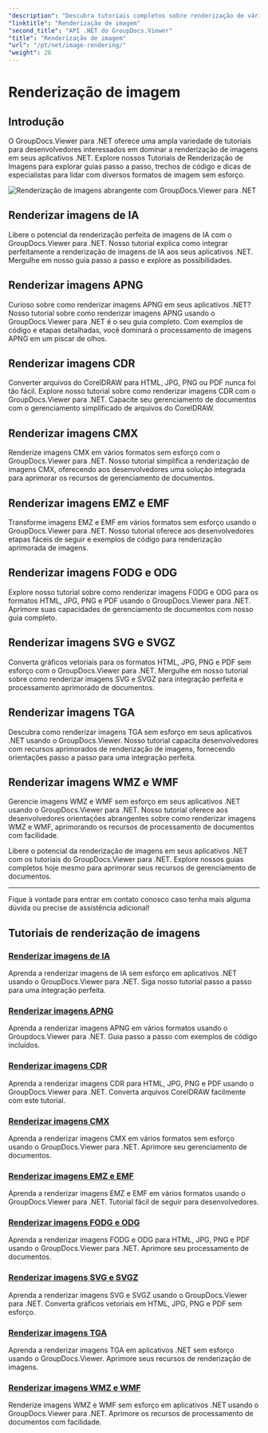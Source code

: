 ```yaml
---
"description": "Descubra tutoriais completos sobre renderização de vários formatos de imagem usando o GroupDocs.Viewer para .NET. De IA a WMF, aprenda sobre integração perfeita e exemplos de codificação."
"linktitle": "Renderização de imagem"
"second_title": "API .NET do GroupDocs.Viewer"
"title": "Renderização de imagem"
"url": "/pt/net/image-rendering/"
"weight": 28
---
```


# Renderização de imagem


## Introdução

O GroupDocs.Viewer para .NET oferece uma ampla variedade de tutoriais para desenvolvedores interessados em dominar a renderização de imagens em seus aplicativos .NET. Explore nossos Tutoriais de Renderização de Imagens para explorar guias passo a passo, trechos de código e dicas de especialistas para lidar com diversos formatos de imagem sem esforço.

![Renderização de imagens abrangente com GroupDocs.Viewer para .NET](/viewer/image-rendering/image.png)

## Renderizar imagens de IA
Libere o potencial da renderização perfeita de imagens de IA com o GroupDocs.Viewer para .NET. Nosso tutorial explica como integrar perfeitamente a renderização de imagens de IA aos seus aplicativos .NET. Mergulhe em nosso guia passo a passo e explore as possibilidades.

## Renderizar imagens APNG
Curioso sobre como renderizar imagens APNG em seus aplicativos .NET? Nosso tutorial sobre como renderizar imagens APNG usando o GroupDocs.Viewer para .NET é o seu guia completo. Com exemplos de código e etapas detalhadas, você dominará o processamento de imagens APNG em um piscar de olhos.

## Renderizar imagens CDR
Converter arquivos do CorelDRAW para HTML, JPG, PNG ou PDF nunca foi tão fácil. Explore nosso tutorial sobre como renderizar imagens CDR com o GroupDocs.Viewer para .NET. Capacite seu gerenciamento de documentos com o gerenciamento simplificado de arquivos do CorelDRAW.

## Renderizar imagens CMX
Renderize imagens CMX em vários formatos sem esforço com o GroupDocs.Viewer para .NET. Nosso tutorial simplifica a renderização de imagens CMX, oferecendo aos desenvolvedores uma solução integrada para aprimorar os recursos de gerenciamento de documentos.

## Renderizar imagens EMZ e EMF
Transforme imagens EMZ e EMF em vários formatos sem esforço usando o GroupDocs.Viewer para .NET. Nosso tutorial oferece aos desenvolvedores etapas fáceis de seguir e exemplos de código para renderização aprimorada de imagens.

## Renderizar imagens FODG e ODG
Explore nosso tutorial sobre como renderizar imagens FODG e ODG para os formatos HTML, JPG, PNG e PDF usando o GroupDocs.Viewer para .NET. Aprimore suas capacidades de gerenciamento de documentos com nosso guia completo.

## Renderizar imagens SVG e SVGZ
Converta gráficos vetoriais para os formatos HTML, JPG, PNG e PDF sem esforço com o GroupDocs.Viewer para .NET. Mergulhe em nosso tutorial sobre como renderizar imagens SVG e SVGZ para integração perfeita e processamento aprimorado de documentos.

## Renderizar imagens TGA
Descubra como renderizar imagens TGA sem esforço em seus aplicativos .NET usando o GroupDocs.Viewer. Nosso tutorial capacita desenvolvedores com recursos aprimorados de renderização de imagens, fornecendo orientações passo a passo para uma integração perfeita.

## Renderizar imagens WMZ e WMF
Gerencie imagens WMZ e WMF sem esforço em seus aplicativos .NET usando o GroupDocs.Viewer para .NET. Nosso tutorial oferece aos desenvolvedores orientações abrangentes sobre como renderizar imagens WMZ e WMF, aprimorando os recursos de processamento de documentos com facilidade.

Libere o potencial da renderização de imagens em seus aplicativos .NET com os tutoriais do GroupDocs.Viewer para .NET. Explore nossos guias completos hoje mesmo para aprimorar seus recursos de gerenciamento de documentos.

---

Fique à vontade para entrar em contato conosco caso tenha mais alguma dúvida ou precise de assistência adicional!
## Tutoriais de renderização de imagens
### [Renderizar imagens de IA](./render-ai-images/)
Aprenda a renderizar imagens de IA sem esforço em aplicativos .NET usando o GroupDocs.Viewer para .NET. Siga nosso tutorial passo a passo para uma integração perfeita.
### [Renderizar imagens APNG](./render-apng-images/)
Aprenda a renderizar imagens APNG em vários formatos usando o Groupdocs.Viewer para .NET. Guia passo a passo com exemplos de código incluídos.
### [Renderizar imagens CDR](./render-cdr-images/)
Aprenda a renderizar imagens CDR para HTML, JPG, PNG e PDF usando o GroupDocs.Viewer para .NET. Converta arquivos CorelDRAW facilmente com este tutorial.
### [Renderizar imagens CMX](./render-cmx-images/)
Aprenda a renderizar imagens CMX em vários formatos sem esforço usando o GroupDocs.Viewer para .NET. Aprimore seu gerenciamento de documentos.
### [Renderizar imagens EMZ e EMF](./render-emz-emf-images/)
Aprenda a renderizar imagens EMZ e EMF em vários formatos usando o GroupDocs.Viewer para .NET. Tutorial fácil de seguir para desenvolvedores.
### [Renderizar imagens FODG e ODG](./render-fodg-odg-images/)
Aprenda a renderizar imagens FODG e ODG para HTML, JPG, PNG e PDF usando o GroupDocs.Viewer para .NET. Aprimore seu processamento de documentos.
### [Renderizar imagens SVG e SVGZ](./render-svg-svgz-images/)
Aprenda a renderizar imagens SVG e SVGZ usando o GroupDocs.Viewer para .NET. Converta gráficos vetoriais em HTML, JPG, PNG e PDF sem esforço.
### [Renderizar imagens TGA](./render-tga-images/)
Aprenda a renderizar imagens TGA em aplicativos .NET sem esforço usando o GroupDocs.Viewer. Aprimore seus recursos de renderização de imagens.
### [Renderizar imagens WMZ e WMF](./render-wmz-wmf-images/)
Renderize imagens WMZ e WMF sem esforço em aplicativos .NET usando o GroupDocs.Viewer para .NET. Aprimore os recursos de processamento de documentos com facilidade.